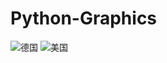 # Python-Graphics
![德国](https://github.com/user-attachments/assets/7727d779-48be-4850-9e68-62520efc55af)
![美国](https://github.com/user-attachments/assets/b4443c47-c0ca-476d-a4d0-82a348ecdbff)


